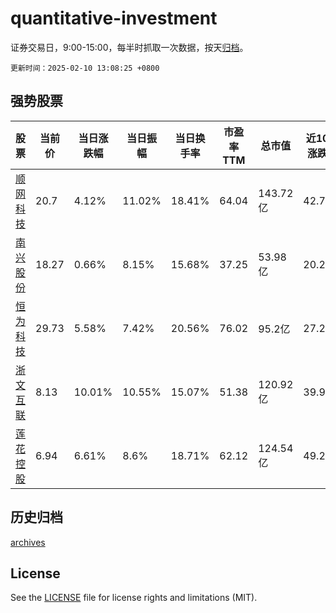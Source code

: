 # quantitative-investment

证券交易日，9:00-15:00，每半时抓取一次数据，按天[归档](archives)。

`更新时间：2025-02-10 13:08:25 +0800`

## 强势股票

|股票|当前价|当日涨跌幅|当日振幅|当日换手率|市盈率TTM|总市值|近10日涨跌幅|
|----|----|----|----|----|----|----|----|
|[顺网科技](https://xueqiu.com/S/SZ300113)|20.7|4.12%|11.02%|18.41%|64.04|143.72亿|42.76%|
|[南兴股份](https://xueqiu.com/S/SZ002757)|18.27|0.66%|8.15%|15.68%|37.25|53.98亿|20.2%|
|[恒为科技](https://xueqiu.com/S/SH603496)|29.73|5.58%|7.42%|20.56%|76.02|95.2亿|27.27%|
|[浙文互联](https://xueqiu.com/S/SH600986)|8.13|10.01%|10.55%|15.07%|51.38|120.92亿|39.93%|
|[莲花控股](https://xueqiu.com/S/SH600186)|6.94|6.61%|8.6%|18.71%|62.12|124.54亿|49.25%|

## 历史归档

[archives](archives)

## License

See the [LICENSE](LICENSE) file for license rights and limitations (MIT).